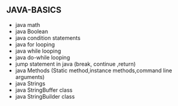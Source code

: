 ## JAVA-BASICS 
* java math 
* java Boolean     
* java condition statements
* java for looping 
* java while looping   
* java do-while looping 
* jump statement in java (break, continue ,return)
* java Methods (Static method,instance methods,command line arguments)
* java Strings 
* java  StringBuffer class     
* java StringBuilder class    
  
 
